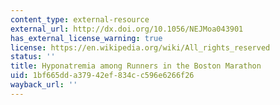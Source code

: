 ```yaml
---
content_type: external-resource
external_url: http://dx.doi.org/10.1056/NEJMoa043901
has_external_license_warning: true
license: https://en.wikipedia.org/wiki/All_rights_reserved
status: ''
title: Hyponatremia among Runners in the Boston Marathon
uid: 1bf665dd-a379-42ef-834c-c596e6266f26
wayback_url: ''
---
```

